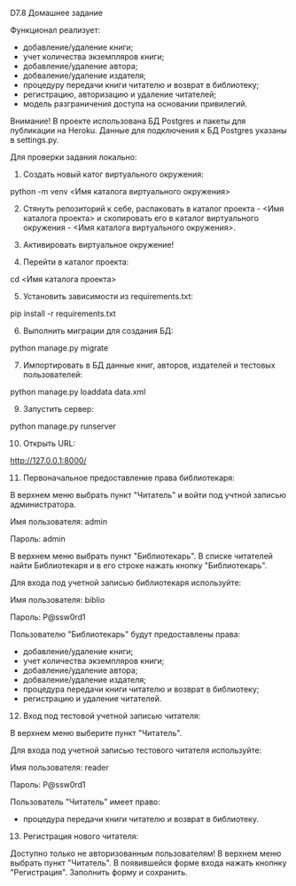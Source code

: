 D7.8 Домашнее задание

Функционал реализует:
- добавление/удаление книги;
- учет количества экземпляров книги;
- добавление/удаление автора;
- добваление/удаление издателя;
- процедуру передачи книги читателю и возврат в библиотеку;
- регистрацию, авторизацию и удаление читателей;
- модель разграничения доступа на основании привилегий.

Внимание! 
В проекте использована БД Postgres и пакеты для публикации на Heroku.
Данные для подключения к БД Postgres указаны в settings.py.


Для проверки задания локально:

1. Создать новый катог виртуального окружения:

python -m venv <Имя каталога виртуального окружения>

2. Стянуть репозиторий к себе, распаковать в каталог проекта - <Имя каталога проекта> и скопировать его в каталог виртуального окружения - <Имя каталога виртуального окружения>.

3. Активировать виртуальное окружение!

4. Перейти в каталог проекта:

cd <Имя каталога проекта>

5. Установить зависимости из requirements.txt:

pip install -r requirements.txt

6. Выполнить миграции для создания БД:

python manage.py migrate

7. Импортировать в БД данные книг, авторов, издателей и тестовых пользователей:

python manage.py loaddata data.xml

9. Запустить сервер:

python manage.py runserver

10. Открыть URL:

http://127.0.0.1:8000/

11. Первоначальное предоставление права библиотекаря:

В верхнем меню выбрать пункт "Читатель" и войти под учтной записью администратора.

Имя пользователя: admin

Пароль: admin

В верхнем меню выбрать пункт "Библиотекарь".
В списке читателей найти Библиотекаря и в его строке нажать кнопку "Библиотекарь".

Для входа под учетной записью библиотекаря используйте:

Имя пользователя: biblio

Пароль: P@ssw0rd1

Пользователю "Библиотекарь" будут предоставлены права:
- добавление/удаление книги;
- учет количества экземпляров книги;
- добавление/удаление автора;
- добваление/удаление издателя;
- процедура передачи книги читателю и возврат в библиотеку;
- регистрацию и удаление читателей.

12. Вход под тестовой учетной записью читателя:

В верхнем меню выберите пункт "Читатель".

Для входа под учетной записью тестового читателя используйте:

Имя пользователя: reader

Пароль: P@ssw0rd1

Пользователь "Читатель" имеет право:
- процедура передачи книги читателю и возврат в библиотеку.

13. Регистрация нового читателя:

Доступно только не авторизованным пользователям!
В верхнем меню выбрать пункт "Читатель".
В появившейся форме входа нажать кнопнку "Регистрация".
Заполнить форму и сохранить.